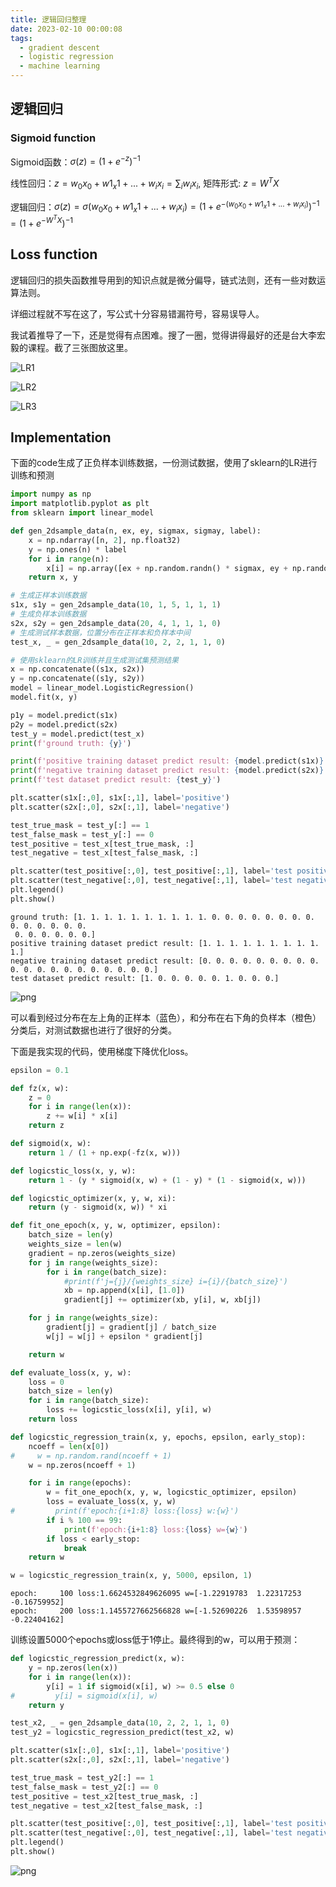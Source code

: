 ```yaml
---
title: 逻辑回归整理
date: 2023-02-10 00:00:08
tags: 
  - gradient descent
  - logistic regression
  - machine learning  
---
```


## 逻辑回归

### Sigmoid function

Sigmoid函数：$\sigma(z) = (1 + e^{-z})^{-1}$

线性回归：$z = w_0x_0 + w1_x1 + ... + w_ix_i = \sum_{i} w_ix_i$, 矩阵形式: $z = W^TX$

逻辑回归：$\sigma(z) = \sigma(w_0x_0 + w1_x1 + ... + w_ix_i) = (1 + e^{-(w_0x_0 + w1_x1 + ... + w_ix_i)})^{-1} = (1 + e^{-W^TX})^{-1}$


## Loss function

逻辑回归的损失函数推导用到的知识点就是微分偏导，链式法则，还有一些对数运算法则。

详细过程就不写在这了，写公式十分容易错漏符号，容易误导人。

我试着推导了一下，还是觉得有点困难。搜了一圈，觉得讲得最好的还是台大李宏毅的课程。截了三张图放这里。

![LR1](/img/lr1.pic.jpg)

![LR2](/img/lr2.pic.jpg)

![LR3](/img/lr3.pic.jpg)

## Implementation

下面的code生成了正负样本训练数据，一份测试数据，使用了sklearn的LR进行训练和预测


```python
import numpy as np
import matplotlib.pyplot as plt
from sklearn import linear_model

def gen_2dsample_data(n, ex, ey, sigmax, sigmay, label):
    x = np.ndarray([n, 2], np.float32)
    y = np.ones(n) * label
    for i in range(n):
        x[i] = np.array([ex + np.random.randn() * sigmax, ey + np.random.randn() * sigmay])
    return x, y

# 生成正样本训练数据
s1x, s1y = gen_2dsample_data(10, 1, 5, 1, 1, 1)
# 生成负样本训练数据
s2x, s2y = gen_2dsample_data(20, 4, 1, 1, 1, 0)
# 生成测试样本数据，位置分布在正样本和负样本中间
test_x, _ = gen_2dsample_data(10, 2, 2, 1, 1, 0)

# 使用sklearn的LR训练并且生成测试集预测结果
x = np.concatenate((s1x, s2x))
y = np.concatenate((s1y, s2y))
model = linear_model.LogisticRegression()
model.fit(x, y)

p1y = model.predict(s1x)
p2y = model.predict(s2x)
test_y = model.predict(test_x)
print(f'ground truth: {y}')

print(f'positive training dataset predict result: {model.predict(s1x)}')
print(f'negative training dataset predict result: {model.predict(s2x)}')
print(f'test dataset predict result: {test_y}')

plt.scatter(s1x[:,0], s1x[:,1], label='positive')
plt.scatter(s2x[:,0], s2x[:,1], label='negative')

test_true_mask = test_y[:] == 1
test_false_mask = test_y[:] == 0
test_positive = test_x[test_true_mask, :]
test_negative = test_x[test_false_mask, :]

plt.scatter(test_positive[:,0], test_positive[:,1], label='test positive')
plt.scatter(test_negative[:,0], test_negative[:,1], label='test negative')
plt.legend()
plt.show()

```

    ground truth: [1. 1. 1. 1. 1. 1. 1. 1. 1. 1. 0. 0. 0. 0. 0. 0. 0. 0. 0. 0. 0. 0. 0. 0.
     0. 0. 0. 0. 0. 0.]
    positive training dataset predict result: [1. 1. 1. 1. 1. 1. 1. 1. 1. 1.]
    negative training dataset predict result: [0. 0. 0. 0. 0. 0. 0. 0. 0. 0. 0. 0. 0. 0. 0. 0. 0. 0. 0. 0.]
    test dataset predict result: [1. 0. 0. 0. 0. 0. 1. 0. 0. 0.]



    
![png](/img/logistic-regression_4_1.png)
    


可以看到经过分布在左上角的正样本（蓝色），和分布在右下角的负样本（橙色）分类后，对测试数据也进行了很好的分类。

下面是我实现的代码，使用梯度下降优化loss。


```python
epsilon = 0.1

def fz(x, w):
    z = 0
    for i in range(len(x)):
        z += w[i] * x[i]
    return z

def sigmoid(x, w):
    return 1 / (1 + np.exp(-fz(x, w)))

def logicstic_loss(x, y, w):
    return 1 - (y * sigmoid(x, w) + (1 - y) * (1 - sigmoid(x, w)))

def logicstic_optimizer(x, y, w, xi):
    return (y - sigmoid(x, w)) * xi

def fit_one_epoch(x, y, w, optimizer, epsilon):
    batch_size = len(y)
    weights_size = len(w)
    gradient = np.zeros(weights_size)
    for j in range(weights_size):
        for i in range(batch_size):
            #print(f'j={j}/{weights_size} i={i}/{batch_size}')
            xb = np.append(x[i], [1.0])
            gradient[j] += optimizer(xb, y[i], w, xb[j])

    for j in range(weights_size):
        gradient[j] = gradient[j] / batch_size
        w[j] = w[j] + epsilon * gradient[j]

    return w

def evaluate_loss(x, y, w):
    loss = 0
    batch_size = len(y)
    for i in range(batch_size):
        loss += logicstic_loss(x[i], y[i], w)
    return loss

def logicstic_regression_train(x, y, epochs, epsilon, early_stop):
    ncoeff = len(x[0])
#     w = np.random.rand(ncoeff + 1)
    w = np.zeros(ncoeff + 1)

    for i in range(epochs):
        w = fit_one_epoch(x, y, w, logicstic_optimizer, epsilon)
        loss = evaluate_loss(x, y, w)
#         print(f'epoch:{i+1:8} loss:{loss} w:{w}')
        if i % 100 == 99:
            print(f'epoch:{i+1:8} loss:{loss} w={w}')
        if loss < early_stop:
            break
    return w

w = logicstic_regression_train(x, y, 5000, epsilon, 1)

```

    epoch:     100 loss:1.6624532849626095 w=[-1.22919783  1.22317253 -0.16759952]
    epoch:     200 loss:1.1455727662566828 w=[-1.52690226  1.53598957 -0.22404162]


训练设置5000个epochs或loss低于1停止。最终得到的w，可以用于预测：


```python
def logicstic_regression_predict(x, w):
    y = np.zeros(len(x))
    for i in range(len(x)):
        y[i] = 1 if sigmoid(x[i], w) >= 0.5 else 0
#         y[i] = sigmoid(x[i], w)
    return y

test_x2, _ = gen_2dsample_data(10, 2, 2, 1, 1, 0)
test_y2 = logicstic_regression_predict(test_x2, w)

plt.scatter(s1x[:,0], s1x[:,1], label='positive')
plt.scatter(s2x[:,0], s2x[:,1], label='negative')

test_true_mask = test_y2[:] == 1
test_false_mask = test_y2[:] == 0
test_positive = test_x2[test_true_mask, :]
test_negative = test_x2[test_false_mask, :]

plt.scatter(test_positive[:,0], test_positive[:,1], label='test positive')
plt.scatter(test_negative[:,0], test_negative[:,1], label='test negative')
plt.legend()
plt.show()

```
    
![png](/img/logistic-regression_8_0.png)
    
